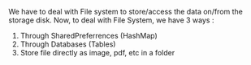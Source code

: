 We have to deal with File system to store/access the data on/from the storage disk. Now, to deal with File System, we have 3 ways : 

1. Through SharedPreferrences (HashMap)
2. Through Databases (Tables)
3. Store file directly as image, pdf, etc in a folder
